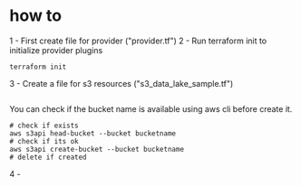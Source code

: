 # how to

1 - First create file for provider ("provider.tf")
2 - Run terraform init to initialize provider plugins
```shell
terraform init
```
3 - Create a file for s3 resources ("s3_data_lake_sample.tf")

```tf

```

You can check if the bucket name is available using aws cli before create it.

```shell
# check if exists
aws s3api head-bucket --bucket bucketname
# check if its ok
aws s3api create-bucket --bucket bucketname
# delete if created
```

4 - 